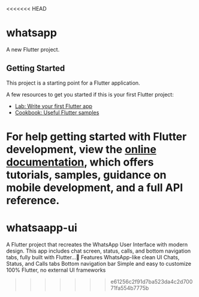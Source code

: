 <<<<<<< HEAD
# whatsapp

A new Flutter project.

## Getting Started

This project is a starting point for a Flutter application.

A few resources to get you started if this is your first Flutter project:

- [Lab: Write your first Flutter app](https://docs.flutter.dev/get-started/codelab)
- [Cookbook: Useful Flutter samples](https://docs.flutter.dev/cookbook)

For help getting started with Flutter development, view the
[online documentation](https://docs.flutter.dev/), which offers tutorials,
samples, guidance on mobile development, and a full API reference.
=======
# whatsaapp-ui
A Flutter project that recreates the WhatsApp User Interface with modern design. This app includes chat screen, status, calls, and bottom navigation tabs, fully built with Flutter...🚀 Features  WhatsApp-like clean UI  Chats, Status, and Calls tabs  Bottom navigation bar  Simple and easy to customize  100% Flutter, no external UI frameworks
>>>>>>> e61256c2f91d7ba523da4c2d70071fa554b7775b
